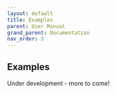 ```yaml
---
layout: default
title: Examples
parent: User Manual
grand_parent: Documentation
nav_order: 3
---
```

## Examples

Under development - more to come!
